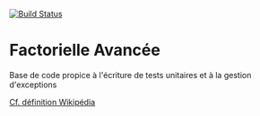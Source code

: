 [![Build Status](https://travis-ci.org/laurenthaillot/FactorielleAvancee.svg?branch=init)](https://travis-ci.org/laurenthaillot/FactorielleAvancee)

# Factorielle Avancée

Base de code propice à l'écriture de tests unitaires 
et à la gestion d'exceptions

[Cf. définition Wikipédia](https://fr.wikipedia.org/wiki/Factorielle)
